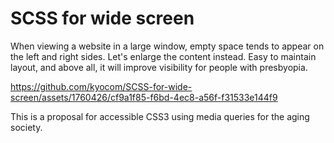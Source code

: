 # SCSS for wide screen

When viewing a website in a large window, empty space tends to appear on the left and right sides.
Let's enlarge the content instead. Easy to maintain layout, and above all, it will improve visibility for people with presbyopia.



https://github.com/kyocom/SCSS-for-wide-screen/assets/1760426/cf9a1f85-f6bd-4ec8-a56f-f31533e144f9



This is a proposal for accessible CSS3 using media queries for the aging society.
